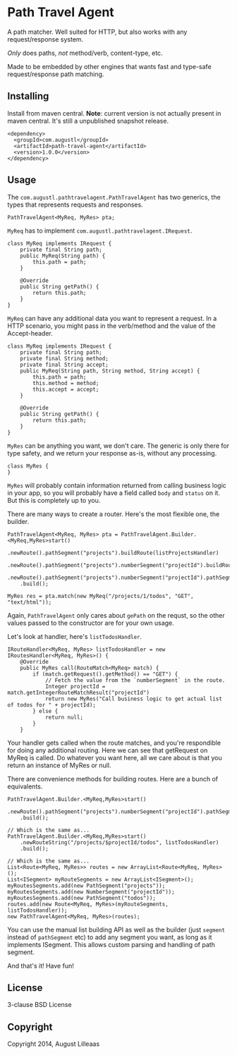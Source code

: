 # Path Travel Agent

A path matcher. Well suited for HTTP, but also works with any request/response system.

*Only* does paths, *not* method/verb, content-type, etc.

Made to be embedded by other engines that wants fast and type-safe request/response path matching.

## Installing

Install from maven central. **Note**: current version is not actually present in maven central. It's still a unpublished snapshot release.

    <dependency>
      <groupId>com.augustl</groupId>
      <artifactId>path-travel-agent</artifactId>
      <version>1.0.0</version>
    </dependency>

## Usage

The `com.augustl.pathtravelagent.PathTravelAgent` has two generics, the types that represents requests and responses.

    PathTravelAgent<MyReq, MyRes> pta;

`MyReq` has to implement `com.augustl.pathtravelagent.IRequest`.

    class MyReq implements IRequest {
        private final String path;
        public MyReq(String path) {
            this.path = path;
        }

        @Override
        public String getPath() {
            return this.path;
        }
    }

`MyReq` can have any additional data you want to represent a request. In a HTTP scenario, you might pass in the verb/method and the value of the Accept-header.

    class MyReq implements IRequest {
        private final String path;
        private final String method;
        private final String accept;
        public MyReq(String path, String method, String accept) {
            this.path = path;
            this.method = method;
            this.accept = accept;
        }

        @Override
        public String getPath() {
            return this.path;
        }
    }

`MyRes` can be anything you want, we don't care. The generic is only there for type safety, and we return your response as-is, without any processing.

    class MyRes {
    }

`MyRes` will probably contain information returned from calling business logic in your app, so you will probably have a field called `body` and `status` on it. But this is completely up to you.

There are many ways to create a router. Here's the most flexible one, the builder.

    PathTravelAgent<MyReq, MyRes> pta = PathTravelAgent.Builder.<MyReq,MyRes>start()
        .newRoute().pathSegment("projects").buildRoute(listProjectsHandler)
        .newRoute().pathSegment("projects").numberSegment("projectId").buildRoute(showProjectHandler)
        .newRoute().pathSegment("projects").numberSegment("projectId").pathSegment("todos").buildRoute(listTodosHandler)
        .build();

    MyRes res = pta.match(new MyReq("/projects/1/todos", "GET", "text/html"));

Again, `PathTravelAgent` only cares about `gePath` on the requst, so the other values passed to the constructor are for your own usage.

Let's look at handler, here's `listTodosHandler`.

    IRouteHandler<MyReq, MyRes> listTodosHandler = new IRoutesHandler<MyReq, MyRes>() {
        @Override
        public MyRes call(RouteMatch<MyReq> match) {
            if (match.getRequest().getMethod() == "GET") {
                // Fetch the value from the `numberSegment` in the route.
                Integer projectId = match.getIntegerRouteMatchResult("projectId")
                return new MyRes("Call business logic to get actual list of todos for " + projectId);
            } else {
                return null;
            }
        }

Your handler gets called when the route matches, and you're respondible for doing any additional routing. Here we can see that getRequest on MyReq is called. Do whatever you want here, all we care about is that you return an instance of MyRes or null.

There are convenience methods for building routes. Here are a bunch of equivalents.

    PathTravelAgent.Builder.<MyReq,MyRes>start()
        .newRoute().pathSegment("projects").numberSegment("projectId").pathSegment("todos").buildRoute(listTodosHandler)
        .build();

    // Which is the same as...
    PathTravelAgent.Builder.<MyReq,MyRes>start()
        .newRouteString("/projects/$projectId/todos", listTodosHandler)
        .build();

    // Which is the same as...
    List<Route<MyReq, MyRes>> routes = new ArrayList<Route<MyReq, MyRes>();
    List<ISegment> myRouteSegments = new ArrayList<ISegment>();
    myRoutesSegments.add(new PathSegment("projects"));
    myRoutesSegments.add(new NumberSegment("projectId"));
    myRoutesSegments.add(new PathSegment("todos"));
    routes.add(new Route<MyReq, MyRes>(myRouteSegments, listTodosHandler));
    new PathTravelAgent<MyReq, MyRes>(routes);

You can use the manual list building API as well as the builder (just `segment` instead of `pathSegment` etc) to add any segment you want, as long as it implements ISegment. This allows custom parsing and handling of path segment.

And that's it! Have fun!

## License

3-clause BSD License

## Copyright

Copyright 2014, August Lilleaas
